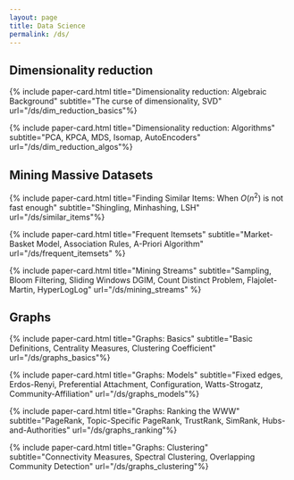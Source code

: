 ```yaml
---
layout: page
title: Data Science
permalink: /ds/
---
```


## Dimensionality reduction

{% include paper-card.html
title="Dimensionality reduction: Algebraic Background"
subtitle="The curse of dimensionality, SVD"
url="/ds/dim_reduction_basics"%}

{% include paper-card.html
title="Dimensionality reduction: Algorithms"
subtitle="PCA, KPCA, MDS, Isomap, AutoEncoders"
url="/ds/dim_reduction_algos"%}


## Mining Massive Datasets

{% include paper-card.html
title="Finding Similar Items: When $O(n^2)$ is not fast enough"
subtitle="Shingling, Minhashing, LSH"
url="/ds/similar_items"%}

{% include paper-card.html
title="Frequent Itemsets"
subtitle="Market-Basket Model, Association Rules, A-Priori Algorithm"
url="/ds/frequent_itemsets"
%}

{% include paper-card.html
title="Mining Streams"
subtitle="Sampling, Bloom Filtering, Sliding Windows DGIM, Count Distinct Problem, Flajolet-Martin, HyperLogLog"
url="/ds/mining_streams"
%}

## Graphs

{% include paper-card.html
title="Graphs: Basics"
subtitle="Basic Definitions, Centrality Measures, Clustering Coefficient"
url="/ds/graphs_basics"%}

{% include paper-card.html
title="Graphs: Models"
subtitle="Fixed edges, Erdos-Renyi, Preferential Attachment, Configuration, Watts-Strogatz, Community-Affiliation"
url="/ds/graphs_models"%}

<!-- 
{% include paper-card.html
title="Graphs: Walks & Spectral Analysis"
subtitle="Random Walks, Graph Spectra, Expander Graphs"
url="/ds/graphs_walks"%} -->

{% include paper-card.html
title="Graphs: Ranking the WWW"
subtitle="PageRank, Topic-Specific PageRank, TrustRank, SimRank, Hubs-and-Authorities"
url="/ds/graphs_ranking"%}

{% include paper-card.html
title="Graphs: Clustering"
subtitle="Connectivity Measures, Spectral Clustering, Overlapping Community Detection"
url="/ds/graphs_clustering"%}
